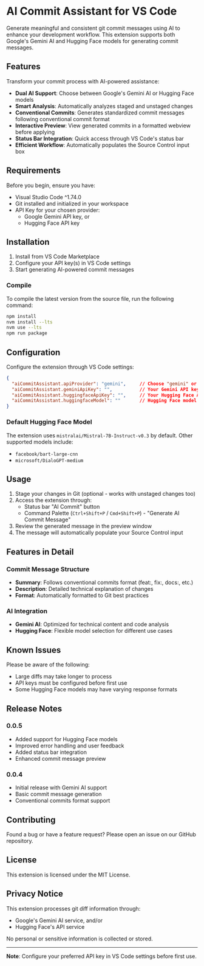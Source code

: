 # AI Commit Assistant for VS Code

Generate meaningful and consistent git commit messages using AI to enhance your development workflow. This extension supports both Google's Gemini AI and Hugging Face models for generating commit messages.

## Features

Transform your commit process with AI-powered assistance:

- **Dual AI Support**: Choose between Google's Gemini AI or Hugging Face models
- **Smart Analysis**: Automatically analyzes staged and unstaged changes
- **Conventional Commits**: Generates standardized commit messages following conventional commit format
- **Interactive Preview**: View generated commits in a formatted webview before applying
- **Status Bar Integration**: Quick access through VS Code's status bar
- **Efficient Workflow**: Automatically populates the Source Control input box

## Requirements

Before you begin, ensure you have:

- Visual Studio Code ^1.74.0
- Git installed and initialized in your workspace
- API Key for your chosen provider:
  - Google Gemini API key, or
  - Hugging Face API key

## Installation

1. Install from VS Code Marketplace
2. Configure your API key(s) in VS Code settings
3. Start generating AI-powered commit messages

### Compile

To compile the latest version from the source file, run the following command:

```bash
npm install
nvm install --lts
nvm use --lts
npm run package
```

## Configuration

Configure the extension through VS Code settings:

```json
{
  "aiCommitAssistant.apiProvider": "gemini",     // Choose "gemini" or "huggingface"
  "aiCommitAssistant.geminiApiKey": "",          // Your Gemini API key
  "aiCommitAssistant.huggingfaceApiKey": "",     // Your Hugging Face API key
  "aiCommitAssistant.huggingfaceModel": ""       // Hugging Face model ID
}
```

### Default Hugging Face Model

The extension uses `mistralai/Mistral-7B-Instruct-v0.3` by default. Other supported models include:

- `facebook/bart-large-cnn`
- `microsoft/DialoGPT-medium`

## Usage

1. Stage your changes in Git (optional - works with unstaged changes too)
2. Access the extension through:
   - Status bar "AI Commit" button
   - Command Palette (`Ctrl+Shift+P` / `Cmd+Shift+P`) - "Generate AI Commit Message"
3. Review the generated message in the preview window
4. The message will automatically populate your Source Control input

## Features in Detail

### Commit Message Structure

- **Summary**: Follows conventional commits format (feat:, fix:, docs:, etc.)
- **Description**: Detailed technical explanation of changes
- **Format**: Automatically formatted to Git best practices

### AI Integration

- **Gemini AI**: Optimized for technical content and code analysis
- **Hugging Face**: Flexible model selection for different use cases

## Known Issues

Please be aware of the following:

- Large diffs may take longer to process
- API keys must be configured before first use
- Some Hugging Face models may have varying response formats

## Release Notes

### 0.0.5

- Added support for Hugging Face models
- Improved error handling and user feedback
- Added status bar integration
- Enhanced commit message preview

### 0.0.4

- Initial release with Gemini AI support
- Basic commit message generation
- Conventional commits format support

## Contributing

Found a bug or have a feature request? Please open an issue on our GitHub repository.

## License

This extension is licensed under the MIT License.

## Privacy Notice

This extension processes git diff information through:

- Google's Gemini AI service, and/or
- Hugging Face's API service

No personal or sensitive information is collected or stored.

---
**Note**: Configure your preferred API key in VS Code settings before first use.
